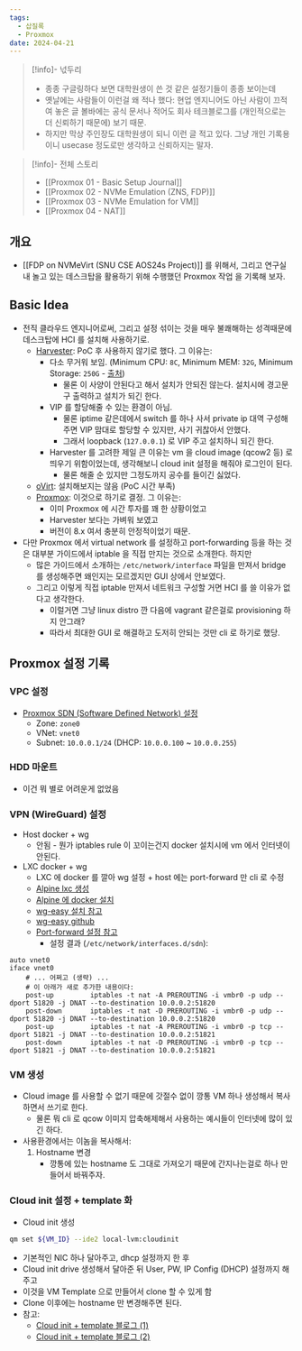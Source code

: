 ```yaml
---
tags:
  - 삽질록
  - Proxmox
date: 2024-04-21
---
```

> [!info]- 넋두리
> - 종종 구글링하다 보면 대학원생이 쓴 것 같은 설정기들이 종종 보이는데
> - 옛날에는 사람들이 이런걸 왜 적나 했다: 현업 엔지니어도 아닌 사람이 끄적여 놓은 글 볼바에는 공식 문서나 적어도 회사 테크블로그를 (개인적으로는 더 신뢰하기 때문에) 보기 때문.
> - 하지만 막상 주인장도 대학원생이 되니 이런 글 적고 있다. 그냥 개인 기록용이니 usecase 정도로만 생각하고 신뢰하지는 말자.

> [!info]- 전체 스토리
> - [[Proxmox 01 - Basic Setup Journal]]
> - [[Proxmox 02 - NVMe Emulation (ZNS, FDP)]]
> - [[Proxmox 03 - NVMe Emulation for VM]]
> - [[Proxmox 04 - NAT]]

## 개요

- [[FDP on NVMeVirt (SNU CSE AOS24s Project)]] 를 위해서, 그리고 연구실 내 놀고 있는 데스크탑을 활용하기 위해 수행했던 Proxmox 작업 을 기록해 보자.

## Basic Idea

- 전직 클라우드 엔지니어로써, 그리고 설정 섞이는 것을 매우 불쾌해하는 성격때문에 데스크탑에 HCI 를 설치해 사용하기로.
	- [Harvester](https://harvesterhci.io/): PoC 후 사용하지 않기로 했다. 그 이유는:
		- 다소 무거워 보임. (Minimum CPU: `8C`, Minimum MEM: `32G`, Minimum Storage: `250G` - [출처](https://docs.harvesterhci.io/v1.3/install/requirements/))
			- 물론 이 사양이 안된다고 해서 설치가 안되진 않는다. 설치시에 경고문구 출력하고 설치가 되긴 한다.
		- VIP 를 할당해줄 수 있는 환경이 아님.
			- 물론 iptime 같은데에서 switch 를 하나 사서 private ip 대역 구성해주면 VIP 맘대로 할당할 수 있지만, 사기 귀찮아서 안했다.
			- 그래서 loopback (`127.0.0.1`) 로 VIP 주고 설치하니 되긴 한다.
		- Harvester 를 고려한 제일 큰 이유는 vm 을 cloud image (qcow2 등) 로 띄우기 위함이었는데, 생각해보니 cloud init 설정을 해줘야 로그인이 된다.
			- 물론 해줄 순 있지만 그정도까지 공수를 들이긴 싫었다.
	- [oVirt](https://www.ovirt.org/): 설치해보지는 않음 (PoC 시간 부족)
	- [Proxmox](https://www.proxmox.com/en/): 이것으로 하기로 결정. 그 이유는:
		- 이미 Proxmox 에 시간 투자를 꽤 한 상황이었고
		- Harvester 보다는 가벼워 보였고
		- 버전이 8.x 여서 충분히 안정적이었기 때문.
- 다만 Proxmox 에서 virtual network 를 설정하고 port-forwarding 등을 하는 것은 대부분 가이드에서 iptable 을 직접 만지는 것으로 소개한다. 하지만
	- 많은 가이드에서 소개하는 `/etc/network/interface` 파일을 만져서 bridge 를 생성해주면 왜인지는 모르겠지만 GUI 상에서 안보였다.
	- 그리고 이렇게 직접 iptable 만져서 네트워크 구성할 거면 HCI 를 쓸 이유가 없다고 생각한다.
		- 이럴거면 그냥 linux distro 깐 다음에 vagrant 같은걸로 provisioning 하지 안그래?
		- 따라서 최대한 GUI 로 해결하고 도저히 안되는 것만 cli 로 하기로 했당.

## Proxmox 설정 기록

### VPC 설정

- [Proxmox SDN (Software Defined Network) 설정](https://pve.proxmox.com/wiki/Setup_Simple_Zone_With_SNAT_and_DHCP)
	- Zone: `zone0`
	- VNet: `vnet0`
	- Subnet: `10.0.0.1/24` (DHCP: `10.0.0.100` ~ `10.0.0.255`)

### HDD 마운트

- 이건 뭐 별로 어려운게 없었음

### VPN (WireGuard) 설정

- Host docker + wg
	- 안됨 - 뭔가 iptables rule 이 꼬이는건지 docker 설치시에 vm 에서 인터넷이 안된다.
- LXC docker + wg
	- LXC 에 docker 를 깔아 wg 설정 + host 에는 port-forward 만 cli 로 수정
	- [Alpine lxc 생성](https://svrforum.com/os/282701)
	- [Alpine 에 docker 설치](https://wiki.alpinelinux.org/wiki/Docker)
	- [wg-easy 설치 참고](https://blog.rhchoi.com/wireguard-seolci/)
	- [wg-easy github](https://github.com/wg-easy/wg-easy)
	- [Port-forward 설정 참고](https://wiki.abyssproject.net/en/proxmox/proxmox-with-one-public-ip)
		- 설정 결과 (`/etc/network/interfaces.d/sdn`):

```
auto vnet0
iface vnet0
	# ... 어쩌고 (생략) ...
	# 이 아래가 새로 추가한 내용이다:
	post-up         iptables -t nat -A PREROUTING -i vmbr0 -p udp --dport 51820 -j DNAT --to-destination 10.0.0.2:51820
	post-down       iptables -t nat -D PREROUTING -i vmbr0 -p udp --dport 51820 -j DNAT --to-destination 10.0.0.2:51820
	post-up         iptables -t nat -A PREROUTING -i vmbr0 -p tcp --dport 51821 -j DNAT --to-destination 10.0.0.2:51821
	post-down       iptables -t nat -D PREROUTING -i vmbr0 -p tcp --dport 51821 -j DNAT --to-destination 10.0.0.2:51821
```

### VM 생성

- Cloud image 를 사용할 수 없기 때문에 갓절수 없이 깡통 VM 하나 생성해서 복사하면서 쓰기로 한다.
	- 물론 뭐 cli 로 qcow 이미지 압축해제해서 사용하는 예시들이 인터넷에 많이 있긴 하다.
- 사용환경에서는 이놈을 복사해서:
	1. Hostname 변경
		- 깡통에 있는 hostname 도 그대로 가져오기 때문에 간지나는걸로 하나 만들어서 바꿔주자.

### Cloud init 설정 + template 화

- Cloud init 생성

```bash
qm set ${VM_ID} --ide2 local-lvm:cloudinit
```

- 기본적인 NIC 하나 달아주고, dhcp 설정까지 한 후
- Cloud init drive 생성해서 달아준 뒤 User, PW, IP Config (DHCP) 설정까지 해주고
- 이것을 VM Template 으로 만들어서 clone 할 수 있게 함
- Clone 이후에는 hostname 만 변경해주면 된다.
- 참고:
	- [Cloud init + template 블로그 (1)](https://ploz.tistory.com/entry/proxmox-Cloud-init-Template%EC%9C%BC%EB%A1%9C-%EB%B0%B0%ED%8F%AC%ED%95%98%EA%B8%B0)
	- [Cloud init + template 블로그 (2)](https://ploz.tistory.com/entry/proxmox-CentOS7-Template-%EB%A7%8C%EB%93%A4%EA%B8%B0)